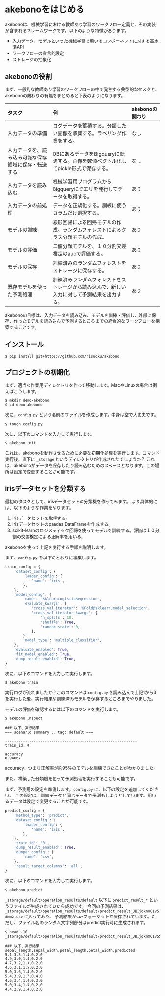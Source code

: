 # akebonoをはじめる

akebonoは、機械学習における教師あり学習のワークフロー定義と、その実装が含まれるフレームワークです。以下のような特徴があります。

* 入力データ、モデルといった機械学習で用いるコンポーネントに対する高水準API
* ワークフローの宣言的設定
* ストレージの抽象化

## akebonoの役割

まず、一般的な教師あり学習のワークフローの中で発生する典型的なタスクと、akebonoの関わりの有無をまとめると下表のようになります。

|タスク|例|akebonoの関わり|
|:----|:--|:------------|
|入力データの準備|ログデータを蓄積する。分類したい画像を収集する。ラベリング作業をする。|なし|
|入力データを、読み込み可能な保存領域に保存・転送する|DBにあるデータをBigqueryに転送する。画像を数値ベクトル化してpickle形式で保存する。|なし|
|入力データを読み込む|機械学習用プログラムからBigqueryにクエリを発行してデータを取得する。|あり|
|入力データの前処理|データを正規化する。訓練に使うカラムだけ選択する。|あり|
|モデルの訓練|線形回帰による回帰モデルの作成。ランダムフォレストによるクラス分類モデルの作成。|あり|
|モデルの評価|二値分類モデルを、１０分割交差検定のaucで評価する。|あり|
|モデルの保存|訓練済みのランダムフォレストをストレージに保存する。|あり|
|既存モデルを使った予測処理|訓練済みランダムフォレストをストレージから読み込んで、新しい入力に対して予測結果を出力する。|あり|

akebonoの目標は、入力データを読み込み、モデルを訓練・評価し、外部に保存、作ったモデルを読み込んで予測するところまでの統合的なワークフローを構築することです。

## インストール

```
$ pip install git+https://github.com/risuoku/akebono
```

## プロジェクトの初期化

まず、適当な作業用ディレクトリを作って移動します。MacやLinuxの場合は例えばこうします。

```
$ mkdir demo-akebono
$ cd demo-akebono
```

次に、`config.py` という名前のファイルを作成します。中身は空で大丈夫です。

```
$ touch config.py
```

次に、以下のコマンドを入力して実行します。

```
$ akebono init
```

これは、akebonoを動作させるために必要な初期化処理を実行します。コマンド実行後、直下に `_storage` というディレクトリが作成されたでしょうか？
これは、akebonoがデータを保存したり読み込むためのスペースとなります。この場所は設定で変更することが可能です。

## irisデータセットを分類する

最初のタスクとして、irisデータセットの分類機を作ってみます。
より具体的には、以下のような作業をやります。

1. irisデータセットを取得する。
2. irisデータセットのpandas.DataFrameを作成する。
3. scikit-learnのロジスティック回帰を使ってモデルを訓練する。評価は１０分割の交差検定による正解率を用いる。

akebonoを使って上記を実行する手順を説明します。

まず、`config.py` を以下のとおりに編集します。

```python
train_config = {
    'dataset_config': {
        'loader_config': {
            'name': 'iris',
        },
    },
    'model_config': {
        'name': 'SklearnLogisticRegression',
        'evaluate_kwargs': {
            'cross_val_iterator': 'KFold@sklearn.model_selection',
            'cross_val_iterator_kwargs': {
                'n_splits': 10,
                'shuffle': True,
                'random_state': 0,
            },
        },
        'model_type': 'multiple_classifier',
    },
    'evaluate_enabled': True,
    'fit_model_enabled': True,
    'dump_result_enabled': True,
}
```

次に、以下のコマンドを入力して実行します。

```
$ akebono train
```

実行ログが流れましたか？このコマンドは `config.py` を読み込んで上記1から3を実行した後、実行結果や訓練済みモデルを保存するところまでやりました。

モデルの評価を確認するには以下のコマンドを実行します。

```
$ akebono inspect

### 以下、実行結果
=== scenario summary .. tag: default ===

------------------------------------------------------------
train_id: 0

accuracy
0.94667 
```

accuracy、つまり正解率が約95%のモデルを訓練できたことがわかりました。

また、構築した分類機を使って予測処理を実行することも可能です。

まず、予測用の設定を準備します。`config.py` に、以下の設定を追加してください。 
この設定は、訓練データと同じデータで予測もしようとしています。用いるデータは設定で変更することが可能です。

```python
predict_config = {
    'method_type': 'predict',
    'dataset_config': {
        'loader_config': {
            'name': 'iris',
        },  
    },
    'train_id': '0',
    'dump_result_enabled': True,
    'dumper_config': {
        'name': 'csv',
    },
    'result_target_columns': 'all',
}
```

次に、以下のコマンドを入力して実行します。

```
$ akebono predict
```

`_storage/default/operation_results/default` 以下に `predict_result_*` というファイルが生成されていたら成功です。
今回の予測結果は、 `_storage/default/operation_results/default/predict_result_JBIjqknXCIv5SNm2.csv` に入っており、
予測結果がcsvフォーマットで保存されています。ただし、ファイル名のランダム文字列部分はpredict実行時に生成されます。

```
$ head -10 _storage/default/operation_results/default/predict_result_JBIjqknXCIv5SNm2.csv 

### 以下、実行結果
sepal_length,sepal_width,petal_length,petal_width,predicted
5.1,3.5,1.4,0.2,0
4.9,3.0,1.4,0.2,0
4.7,3.2,1.3,0.2,0
4.6,3.1,1.5,0.2,0
5.0,3.6,1.4,0.2,0
5.4,3.9,1.7,0.4,0
4.6,3.4,1.4,0.3,0
5.0,3.4,1.5,0.2,0
4.4,2.9,1.4,0.2,0
```
